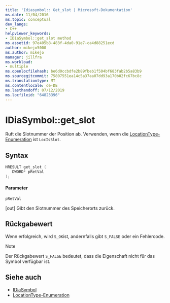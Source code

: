 ```yaml
---
title: 'Idiasymbol:: Get_slot | Microsoft-Dokumentation'
ms.date: 11/04/2016
ms.topic: conceptual
dev_langs:
- C++
helpviewer_keywords:
- IDiaSymbol::get_slot method
ms.assetid: 97e405b8-483f-4da0-91e7-ca4d88251ecd
author: mikejo5000
ms.author: mikejo
manager: jillfra
ms.workload:
- multiple
ms.openlocfilehash: be6d0ccbdfe2b89fbeb1f504bf683fab2b5a83b9
ms.sourcegitcommit: 75807551ea14c5a37aa07dd93a170b02fc67bc8c
ms.translationtype: MT
ms.contentlocale: de-DE
ms.lasthandoff: 07/12/2019
ms.locfileid: "64823396"
---
```

# <a name="idiasymbolgetslot"></a>IDiaSymbol::get_slot
Ruft die Slotnummer der Position ab. Verwenden, wenn die [LocationType-Enumeration](../../debugger/debug-interface-access/locationtype.md) ist `LocIsSlot`.

## <a name="syntax"></a>Syntax

```C++
HRESULT get_slot ( 
   DWORD* pRetVal
);
```

#### <a name="parameters"></a>Parameter
 `pRetVal`

[out] Gibt den Slotnummer des Speicherorts zurück.

## <a name="return-value"></a>Rückgabewert
 Wenn erfolgreich, wird `S_OK`ist, andernfalls gibt `S_FALSE` oder ein Fehlercode.

> [!NOTE]
> Der Rückgabewert `S_FALSE` bedeutet, dass die Eigenschaft nicht für das Symbol verfügbar ist.

## <a name="see-also"></a>Siehe auch
- [IDiaSymbol](../../debugger/debug-interface-access/idiasymbol.md)
- [LocationType-Enumeration](../../debugger/debug-interface-access/locationtype.md)